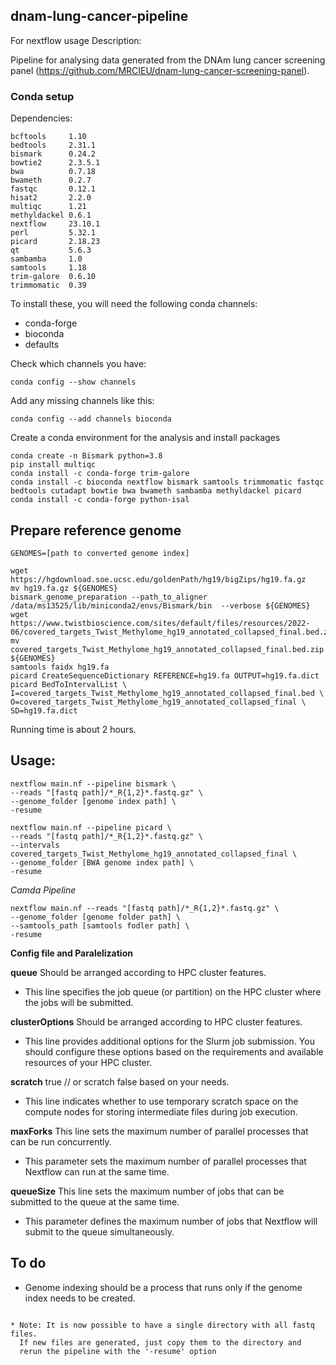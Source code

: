 ## dnam-lung-cancer-pipeline

For nextflow usage Description:

Pipeline for analysing data generated from the DNAm lung cancer screening panel (https://github.com/MRCIEU/dnam-lung-cancer-screening-panel).

### Conda setup

Dependencies:

    bcftools     1.10         
    bedtools     2.31.1
    bismark      0.24.2        
    bowtie2      2.3.5.1
    bwa          0.7.18 
    bwameth      0.2.7
    fastqc       0.12.1        
    hisat2       2.2.0         
    multiqc      1.21 
    methyldackel 0.6.1
    nextflow     23.10.1
    perl         5.32.1 
    picard       2.18.23 
    qt           5.6.3         
    sambamba     1.0
    samtools     1.18 
    trim-galore  0.6.10        
    trimmomatic  0.39 
    
To install these, you will need the following conda channels:
  - conda-forge
  - bioconda
  - defaults

Check which channels you have:
```
conda config --show channels
```

Add any missing channels like this:
```
conda config --add channels bioconda
```

Create a conda environment for the analysis and install packages
```
conda create -n Bismark python=3.8
pip install multiqc
conda install -c conda-forge trim-galore
conda install -c bioconda nextflow bismark samtools trimmomatic fastqc bedtools cutadapt bowtie bwa bwameth sambamba methyldackel picard
conda install -c conda-forge python-isal
```

## Prepare reference genome

```
GENOMES=[path to converted genome index]

wget https://hgdownload.soe.ucsc.edu/goldenPath/hg19/bigZips/hg19.fa.gz
mv hg19.fa.gz ${GENOMES}
bismark_genome_preparation --path_to_aligner /data/ms13525/lib/miniconda2/envs/Bismark/bin  --verbose ${GENOMES}
wget https://www.twistbioscience.com/sites/default/files/resources/2022-06/covered_targets_Twist_Methylome_hg19_annotated_collapsed_final.bed.zip
mv covered_targets_Twist_Methylome_hg19_annotated_collapsed_final.bed.zip ${GENOMES}
samtools faidx hg19.fa
picard CreateSequenceDictionary REFERENCE=hg19.fa OUTPUT=hg19.fa.dict
picard BedToIntervalList \
I=covered_targets_Twist_Methylome_hg19_annotated_collapsed_final.bed \
O=covered_targets_Twist_Methylome_hg19_annotated_collapsed_final \
SD=hg19.fa.dict

```
Running time is about 2 hours.

## Usage: 

```
nextflow main.nf --pipeline bismark \
--reads "[fastq path]/*_R{1,2}*.fastq.gz" \
--genome_folder [genome index path] \
-resume

nextflow main.nf --pipeline picard \
--reads "[fastq path]/*_R{1,2}*.fastq.gz" \
--intervals covered_targets_Twist_Methylome_hg19_annotated_collapsed_final \
--genome_folder [BWA genome index path] \
-resume 
```

*Camda Pipeline*

```
nextflow main.nf --reads "[fastq path]/*_R{1,2}*.fastq.gz" \ 
--genome_folder [genome folder path] \
--samtools_path [samtools fodler path] \
-resume
```
**Config file and Paralelization**

**queue** Should be arranged according to HPC cluster features.

 - This line specifies the job queue (or partition) on the HPC cluster where the jobs will be submitted.

**clusterOptions**  Should be arranged according to HPC cluster features.

 - This line provides additional options for the Slurm job submission. You should configure these options based on the requirements and available resources of your HPC cluster.

**scratch**  true  // or scratch false based on your needs.

 - This line indicates whether to use temporary scratch space on the compute nodes for storing intermediate files during job execution.

**maxForks**  This line sets the maximum number of parallel processes that can be run concurrently.

 - This parameter sets the maximum number of parallel processes that Nextflow can run at the same time.

**queueSize**  This line sets the maximum number of jobs that can be submitted to the queue at the same time.

 - This parameter defines the maximum number of jobs that Nextflow will submit to the queue simultaneously.

## To do

* Genome indexing should be a process that runs only if the genome index needs to be created.
```

* Note: It is now possible to have a single directory with all fastq files.
  If new files are generated, just copy them to the directory and
  rerun the pipeline with the '-resume' option
